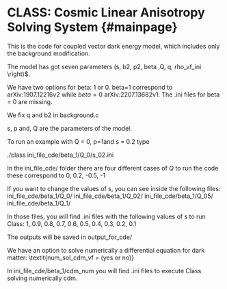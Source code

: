 CLASS: Cosmic Linear Anisotropy Solving System  {#mainpage}
==============================================


This is the code for coupled vector dark energy model, which includes only the background modification.


The model has got seven parameters (s, b2, p2, beta ,Q,  q, rho_vf_ini \right)$. 

We have two options for beta: 1 or 0. 
beta=1 correspond to arXiv:1907.12216v2 while $beta = 0$ arXiv:2207.13682v1.
The .ini files for beta = 0 are missing.

We fix q and b2 in background.c

s, p and, Q are the parameters of the model.  

To run an example with Q = 0, p=1and s = 0.2 type 

./class ini_file_cde/beta_1/Q_0/s_02.ini 

In the ini_file_cde/  folder there are four different cases of $Q$ to run the code 
these correspond to  0, 0.2, -0.5, -1

If you want to change the values of s, you can see inside the following files:
ini_file_cde/beta_1/Q_0/
ini_file_cde/beta_1/Q_02/
ini_file_cde/beta_1/Q_05/
ini_file_cde/beta_1/Q_1/

In those files, you will find .ini files with the following values of s to run Class: 1, 0.9, 0.8, 0.7, 0.6, 0.5, 0.4, 0.3, 0.2, 0.1 

The outputs will be saved in output_for_cde/

We have an option to solve numerically a differential equation for dark matter:
\textit{num_sol_cdm_vf = (yes or no)}

In ini_file_cde/beta_1/cdm_num you will find .ini files to execute Class solving numerically cdm.